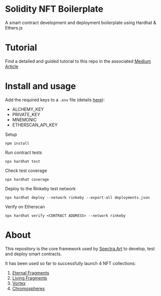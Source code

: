 # Solidity NFT Boilerplate
A smart contract development and deployment boilerplate using Hardhat &amp; Ethers.js

# Tutorial
Find a detailed and guided tutorial to this repo in the associated [Medium Article](https://medium.com/coinmonks/deploying-a-smart-contract-and-selling-nfts-d6215b1da69)
# Install and usage

Add the required keys to a `.env` file (details [here](https://medium.com/coinmonks/deploying-a-smart-contract-and-selling-nfts-d6215b1da69)):
- ALCHEMY_KEY
- PRIVATE_KEY
- MNEMONIC
- ETHERSCAN_API_KEY


Setup
```
npm install
```

Run contract tests
```
npx hardhat test
```

Check test coverage
```
npx hardhat coverage
```

Deploy to the Rinkeby test network
```
npx hardhat deploy --network rinkeby --export-all deployments.json
```

Verify on Etherscan
```
npx hardhat verify <CONTRACT ADDRESS> --network rinkeby
```

# About
This repository is the core framework used by [Spectra.Art](https://spectra.art) to develop, test and deploy smart contracts.

It has been used so far to successfully launch 4 NFT collections:
1. [Eternal Fragments](https://eternal-fragments.spectra.art)
2. [Living Fragments](https://opensea.io/collection/living-fragments)
3. [Vortex](https://vortex.spectra.art)
4. [Chromospheres](https://chromospheres.spectra.art)
